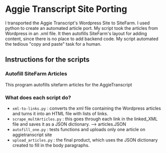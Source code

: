 # Aggie Transcript Site Porting
I transported the Aggie Transcript's Wordpress Site to SiteFarm. I used python to create an automated article port. My script took the articles from Wordpress in an .xml file. 
It then autofills SiteFarm's layout for adding content, since there is no place to add backend code. My script automated the tedious "copy and paste" task for a human. 

## Instructions for the scripts
### Autofill SiteFarm Articles
This program autofills sitefarm articles for the AggieTranscript

### What does each script do?
- `xml-to-links.py` : converts the xml file containing the Wordpress articles and turns it into an HTML file with lists of links.
- `scrape_multArticles.py` : this goes through each link in the linked_XML file and saves it as a JSON dictionary. --> articles.JSON
- `autofill_one.py` : tests functions and uploads only one article on aggietranscript site
- `upload_articles.py` : the final product, which uses the JSON dictionary created to fill in the body paragraphs.


